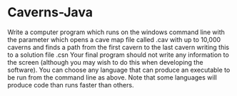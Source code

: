 # Caverns-Java
Write a computer program which runs on the windows command line with the parameter <file> which opens a cave map file called <file>.cav with up to 10,000 caverns and finds a path from the first cavern to the last cavern writing this to a solution file <file>.csn
Your final program should not write any information to the screen (although you may wish to do this when developing the software). You can choose any language that can produce an executable to be run from the command line as above. Note that some languages will produce code than runs faster than others.
